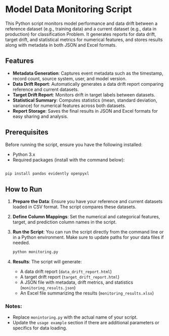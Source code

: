 # Model Data Monitoring Script

This Python script monitors model performance and data drift between a reference dataset (e.g., training data) and a current dataset (e.g., data in production) for classification Problem. It generates reports for data drift, target drift, and statistical metrics for numerical features, and stores results along with metadata in both JSON and Excel formats.

## Features
- **Metadata Generation**: Captures event metadata such as the timestamp, record count, source system, user, and model version.
- **Data Drift Report**: Automatically generates a data drift report comparing reference and current datasets.
- **Target Drift Report**: Monitors drift in target labels between datasets.
- **Statistical Summary**: Computes statistics (mean, standard deviation, variance) for numerical features across both datasets.
- **Report Storage**: Saves the final results in JSON and Excel formats for easy sharing and analysis.

## Prerequisites

Before running the script, ensure you have the following installed:

- Python 3.x
- Required packages (install with the command below):

```bash

pip install pandas evidently openpyxl
 ```

## How to Run

1. **Prepare the Data**: Ensure you have your reference and current datasets loaded in CSV format. The script compares these datasets.

2. **Define Column Mappings**: Set the numerical and categorical features, target, and prediction column names in the script.

3. **Run the Script**: You can run the script directly from the command line or in a Python environment. Make sure to update paths for your data files if needed.

    ```bash
    python monitoring.py
    ```

4. **Results**: The script will generate:
   - A data drift report (`data_drift_report.html`)
   - A target drift report (`target_drift_report.html`)
   - A JSON file with metadata, drift metrics, and statistics (`monitoring_results.json`)
   - An Excel file summarizing the results (`monitoring_results.xlsx`)
  

### Notes:
- Replace `monintoring.py` with the actual name of your script.
- Update the `usage example` section if there are additional parameters or specifics for data loading.
     
